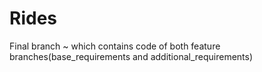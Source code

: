 # Rides
Final branch ~ which contains code of both feature branches(base_requirements and additional_requirements)